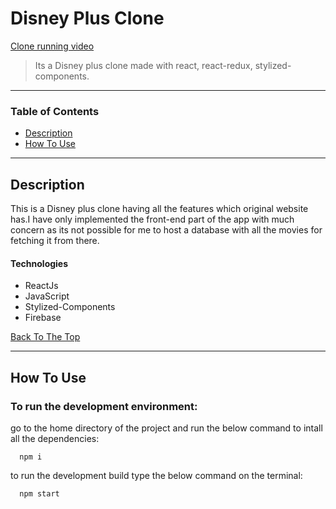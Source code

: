 # Disney Plus Clone

[Clone running video](https://user-images.githubusercontent.com/53307443/122673992-de7ca900-d1f0-11eb-884d-3a49694251c0.mp4)

> Its a Disney plus clone made with react, react-redux, stylized-components.

---

### Table of Contents

- [Description](#description)
- [How To Use](#how-to-use)

---

## Description

This is a Disney plus clone having all the features which original website has.I have only implemented the front-end part of the app with much concern as its not possible for me to host a database with all the movies for fetching it from there.

#### Technologies

- ReactJs
- JavaScript
- Stylized-Components
- Firebase

[Back To The Top](#disney-plus-clone)

---

## How To Use

### To run the development environment:

go to the home directory of the project and run the below command to intall all the dependencies:
```
  npm i
```

to run the development build type the below command on the terminal:
```
  npm start
```




